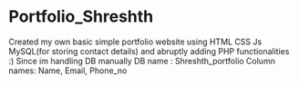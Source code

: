 # Portfolio_Shreshth
Created my own basic simple portfolio website using HTML CSS Js MySQL(for storing contact details) and abruptly adding PHP functionalities :)
Since im handling DB manually 
DB name : Shreshth_portfolio
Column names: Name, Email, Phone_no
